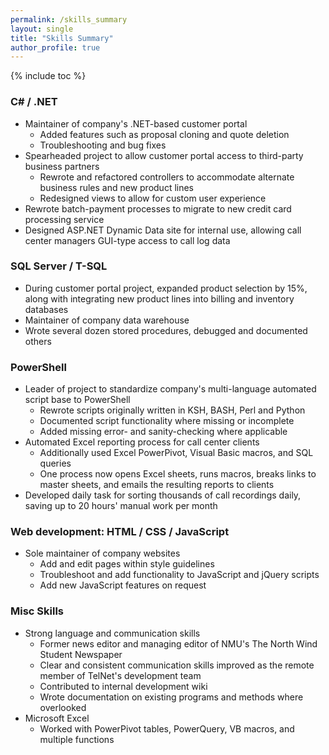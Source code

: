```yaml
---
permalink: /skills_summary
layout: single
title: "Skills Summary"
author_profile: true
---
```


{% include toc %}

### C# / .NET
- Maintainer of company's .NET-based customer portal
  - Added features such as proposal cloning and quote deletion
  - Troubleshooting and bug fixes
- Spearheaded project to allow customer portal access to third-party business partners
  - Rewrote and refactored controllers to accommodate alternate business rules and new product lines
  - Redesigned views to allow for custom user experience
- Rewrote batch-payment processes to migrate to new credit card processing service
- Designed ASP.NET Dynamic Data site for internal use, allowing call center managers GUI-type access to call log data

### SQL Server / T-SQL
- During customer portal project, expanded product selection by 15%, along with integrating new product lines into billing and inventory databases
- Maintainer of company data warehouse
- Wrote several dozen stored procedures, debugged and documented others

### PowerShell
- Leader of project to standardize company's multi-language automated script base to PowerShell
  - Rewrote scripts originally written in KSH, BASH, Perl and Python
  - Documented script functionality where missing or incomplete
  - Added missing error- and sanity-checking where applicable
- Automated Excel reporting process for call center clients
  - Additionally used Excel PowerPivot, Visual Basic macros, and SQL queries
  - One process now opens Excel sheets, runs macros, breaks links to master sheets, and emails the resulting reports to clients
- Developed daily task for sorting thousands of call recordings daily, saving up to 20 hours' manual work per month

### Web development: HTML / CSS / JavaScript
- Sole maintainer of company websites
  - Add and edit pages within style guidelines
  - Troubleshoot and add functionality to JavaScript and jQuery scripts
  - Add new JavaScript features on request

### Misc Skills
- Strong language and communication skills
  - Former news editor and managing editor of NMU's The North Wind Student Newspaper
  - Clear and consistent communication skills improved as the remote member of TelNet's development team
  - Contributed to internal development wiki
  - Wrote documentation on existing programs and methods where overlooked
- Microsoft Excel
  - Worked with PowerPivot tables, PowerQuery, VB macros, and multiple functions
